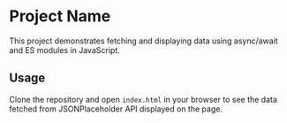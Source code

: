 # Project Name

This project demonstrates fetching and displaying data using async/await and ES modules in JavaScript.

## Usage

Clone the repository and open `index.html` in your browser to see the data fetched from JSONPlaceholder API displayed on the page.
